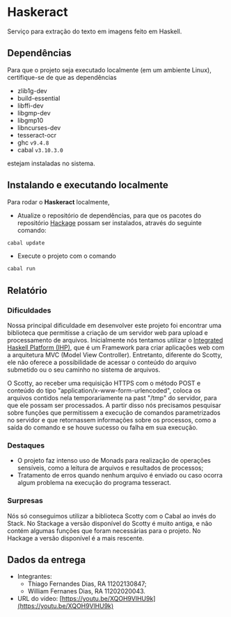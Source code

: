 # Haskeract

Serviço para extração do texto em imagens feito em Haskell.

## Dependências

Para que o projeto seja executado localmente (em um ambiente Linux), certifique-se de que as dependências

- zlib1g-dev
- build-essential
- libffi-dev
- libgmp-dev
- libgmp10
- libncurses-dev
- tesseract-ocr
- ghc `v9.4.8`
- cabal `v3.10.3.0`

estejam instaladas no sistema.

## Instalando e executando localmente

Para rodar o **Haskeract** localmente,

- Atualize o repositório de dependências, para que os pacotes do repositório [Hackage](https://hackage.haskell.org/) possam ser instalados, através do seguinte comando:

```bash
cabal update
```

- Execute o projeto com o comando

```bash
cabal run
```

## Relatório

### Dificuldades

Nossa principal dificuldade em desenvolver este projeto foi encontrar uma biblioteca que permitisse a criação de um servidor web para upload e processamento de arquivos. Inicialmente nós tentamos utilizar o [Integrated Haskell Platform (IHP)](https://ihp.digitallyinduced.com/), que é um Framework para criar aplicações web com a arquitetura MVC (Model View Controller). Entretanto, diferente do Scotty, ele não oferece a possibilidade de acessar o conteúdo do arquivo submetido ou o seu caminho no sistema de arquivos.

O Scotty, ao receber uma requisição HTTPS com o método POST e conteúdo do tipo "application/x-www-form-urlencoded", coloca os arquivos contidos nela temporariamente na past "/tmp" do servidor, para que ele possam ser processados. A partir disso nós precisamos pesquisar sobre funções que permitissem a execução de comandos parametrizados no servidor e que retornassem informações sobre os processos, como a saída do comando e se houve sucesso ou falha em sua execução.

### Destaques

- O projeto faz intenso uso de Monads para realização de operações sensíveis, como a leitura de arquivos e resultados de  processos;
- Tratamento de erros quando nenhum arquivo é enviado ou caso ocorra algum problema na execução do programa tesseract.

### Surpresas

Nós só conseguimos utilizar a biblioteca Scotty com o Cabal ao invés do Stack. No Stackage a versão disponível do Scotty é muito antiga, e não contém algumas funções que foram necessárias para o projeto. No Hackage a versão disponível é a mais rescente.

## Dados da entrega

- Integrantes:
    - Thiago Fernandes Dias, RA 11202130847;
    - William Fernanes Dias, RA 11202020043.
- URL do vídeo: [https://youtu.be/XQOH9VlHU9k](https://youtu.be/XQOH9VlHU9k)
